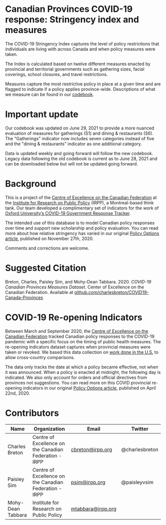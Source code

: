 # Canadian Provinces COVID-19 response: Stringency index and measures

The COVID-19 Stringency Index captures the level of policy restrictions that individuals are living with across Canada and when policy measures were taken. 

The Index is calculated based on twelve different measures enacted by provincial and territorial governments such as gathering sizes, facial coverings, school closures, and travel restrictions. 

Measures capture the most restrictive policy in place at a given time and are flagged to indicate if a policy applies province-wide. Descriptions of what we measure can be found in our [codebook](https://centre.irpp.org/2020/12/government-covid-19-policies-codebook/). 

# Important update
Our codebook was updated on June 29, 2021 to provide a more nuanced evaluation of measures for gatherings (S1) and dining & restaurants (S6). The "Gatherings" indicator now includes seven categories instead of five and the "dining & restaurants" indicator as one additional category.

Data is updated weekly and going forward will follow the new codebook. Legacy data following the old codebook is current as to June 28, 2021 and can be downloaded below but will not be updated going forward.

# Background

This is a project of the [Centre of Excellence on the Canadian Federation]( https://centre.irpp.org/) at the [Institute for Research on Public Policy](http://www.irpp.org) (IRPP), a Montreal-based think tank. Our team developed a complimentary set of indicators for the work of [Oxford University’s COVID-19 Government Response Tracker](https://covidtracker.bsg.ox.ac.uk/). 

The intended use of this database is to model Canadian policy responses over time and support new scholarship and policy evaluation. You can read more about how relative stringency has varied in our original [Policy Options article]( https://policyoptions.irpp.org/magazines/november-2020/in-the-canadian-federation-pandemic-response-is-hyper-local/), published on November 27th, 2020.

Comments and corrections are welcome. 

# Suggested Citation
Breton, Charles, Paisley Sim, and Mohy-Dean Tabbara. 2020. _COVID-19 Canadian Provinces Measures Dataset_. Center of Excellence on the Canadian Federation. Available at [github.com/charlesbreton/COVID19-Canada-Provinces](https://github.com/charlesbreton/COVID19-Canada-Provinces) 

# COVID-19 Re-opening Indicators
Between March and September 2020, the [Centre of Excellence on the Canadian Federation](https://centre.irpp.org/) tracked Canadian policy responses to the COVID-19 pandemic with a specific focus on the timing of public health measures. The re-opening indicators dataset captures when provincial measures were taken or revoked. We based this data collection on [work done in the U.S.]( https://docs.google.com/spreadsheets/d/1zu9qEWI8PsOI_i8nI_S29HDGHlIp2lfVMsGxpQ5tvAQ/edit#gid=0) to allow cross-country comparisons. 

The data only tracks the date at which a policy became effective, not when it was announced. When a policy is enacted at midnight, the following day is indicated. We also only account for orders and official directives from provinces not suggestions. You can read more on this COVID provincial re-opening indicators in our original [Policy Options article](https://policyoptions.irpp.org/magazines/april-2020/how-the-provinces-compare-in-their-covid-19-responses/), published on April 22nd, 2020. 

# Contributors
Name | Organization | Email | Twitter
--- | --- | --- | ---
Charles Breton | Centre of Excellence on the Canadian Federation - IRPP | cbreton@irpp.org | @charlesbreton
Paisley Sim | Centre of Excellence on the Canadian Federation - IRPP | psim@irpp.org | @paisleyvsim
Mohy-Dean Tabbara | Institute for Research on Public Policy | mtabbara@irpp.org | |


